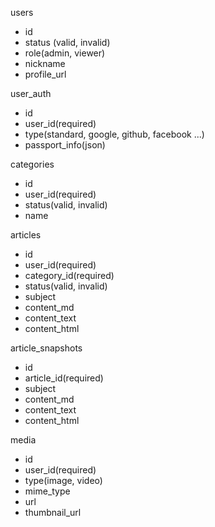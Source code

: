 users
- id
- status (valid, invalid)
- role(admin, viewer)
- nickname
- profile_url

user_auth
- id
- user_id(required)
- type(standard, google, github, facebook ...)
- passport_info(json)

categories
- id
- user_id(required)
- status(valid, invalid)
- name

articles
- id
- user_id(required)
- category_id(required)
- status(valid, invalid)
- subject
- content_md
- content_text
- content_html

article_snapshots
- id
- article_id(required)
- subject
- content_md
- content_text
- content_html

media
- id
- user_id(required)
- type(image, video)
- mime_type
- url
- thumbnail_url